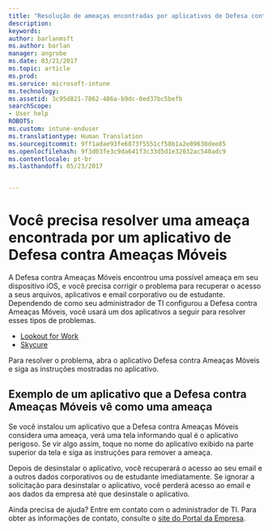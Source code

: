 ```yaml
---
title: "Resolução de ameaças encontradas por aplicativos de Defesa contra Ameaças Móveis no iOS | Microsoft Docs"
description: 
keywords: 
author: barlanmsft
ms.author: barlan
manager: angrobe
ms.date: 03/21/2017
ms.topic: article
ms.prod: 
ms.service: microsoft-intune
ms.technology: 
ms.assetid: 3c95d821-7862-486a-b9dc-0ed37bc5befb
searchScope:
- User help
ROBOTS: 
ms.custom: intune-enduser
ms.translationtype: Human Translation
ms.sourcegitcommit: 9ff1adae93fe6873f5551cf58b1a2e89638dee85
ms.openlocfilehash: 9f3d03fe3c9da641f3c33d5d1e32032ac540adc9
ms.contentlocale: pt-br
ms.lasthandoff: 05/23/2017


---
```


# <a name="you-need-to-resolve-a-threat-found-by-a-mobile-threat-defense-app"></a>Você precisa resolver uma ameaça encontrada por um aplicativo de Defesa contra Ameaças Móveis

A Defesa contra Ameaças Móveis encontrou uma possível ameaça em seu dispositivo iOS, e você precisa corrigir o problema para recuperar o acesso a seus arquivos, aplicativos e email corporativo ou de estudante. Dependendo de como seu administrador de TI configurou a Defesa contra Ameaças Móveis, você usará um dos aplicativos a seguir para resolver esses tipos de problemas.

* [Lookout for Work](you-need-to-resolve-a-threat-found-by-lookout-for-work-ios.md)
* [Skycure](you-need-to-resolve-a-threat-found-by-skycure-ios.md)

Para resolver o problema, abra o aplicativo Defesa contra Ameaças Móveis e siga as instruções mostradas no aplicativo.

## <a name="example-of-an-app-that-mobile-threat-defense-sees-as-a-threat"></a>Exemplo de um aplicativo que a Defesa contra Ameaças Móveis vê como uma ameaça

Se você instalou um aplicativo que a Defesa contra Ameaças Móveis considera uma ameaça, verá uma tela informando qual é o aplicativo perigoso. Se vir algo assim, toque no nome do aplicativo exibido na parte superior da tela e siga as instruções para remover a ameaça.

Depois de desinstalar o aplicativo, você recuperará o acesso ao seu email e a outros dados corporativos ou de estudante imediatamente. Se ignorar a solicitação para desinstalar o aplicativo, você perderá acesso ao email e aos dados da empresa até que desinstale o aplicativo.

Ainda precisa de ajuda? Entre em contato com o administrador de TI. Para obter as informações de contato, consulte o [site do Portal da Empresa](http://portal.manage.microsoft.com).

